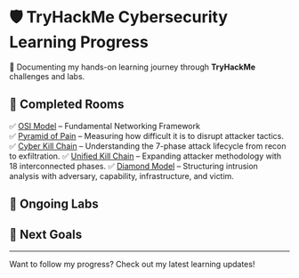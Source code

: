 # 🛡️ TryHackMe Cybersecurity Learning Progress  

🚀 Documenting my hands-on learning journey through **TryHackMe** challenges and labs.  

## 🎯 Completed Rooms  
✅ [OSI Model](https://tryhackme.com/) – Fundamental Networking Framework  
✅ [Pyramid of Pain](https://tryhackme.com/) – Measuring how difficult it is to disrupt attacker tactics.
✅ [Cyber Kill Chain](https://tryhackme.com/) –  Understanding the 7-phase attack lifecycle from recon to exfiltration.
✅ [Unified Kill Chain](https://tryhackme.com/) – Expanding attacker methodology with 18 interconnected phases.
✅ [Diamond Model](https://tryhackme.com/) – Structuring intrusion analysis with adversary, capability, infrastructure, and victim.


## 🔄 Ongoing Labs  
  

## 📌 Next Goals  


---

Want to follow my progress? Check out my latest learning updates!
